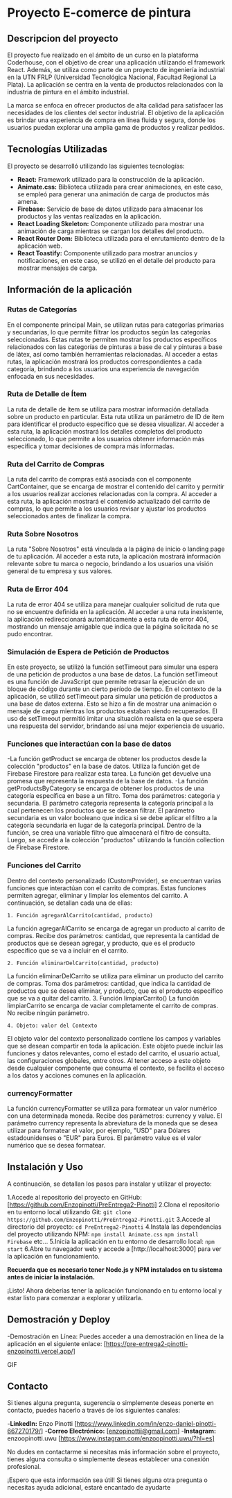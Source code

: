 # Proyecto E-comerce de pintura

## Descripcion del proyecto

El proyecto fue realizado en el ámbito de un curso en la plataforma Coderhouse, con el objetivo de crear una aplicación utilizando el framework React. Además, se utiliza como parte de un proyecto de ingeniería industrial en la UTN FRLP (Universidad Tecnológica Nacional, Facultad Regional La Plata). La aplicación se centra en la venta de productos relacionados con la industria de pintura en el ámbito industrial.

La marca se enfoca en ofrecer productos de alta calidad para satisfacer las necesidades de los clientes del sector industrial. El objetivo de la aplicación es brindar una experiencia de compra en línea fluida y segura, donde los usuarios puedan explorar una amplia gama de productos y realizar pedidos.

## Tecnologías Utilizadas

El proyecto se desarrolló utilizando las siguientes tecnologías:

- **React:** Framework utilizado para la construcción de la aplicación.
- **Animate.css:** Biblioteca utilizada para crear animaciones, en este caso, se empleó para generar una animación de carga de productos más amena.
- **Firebase:** Servicio de base de datos utilizado para almacenar los productos y las ventas realizadas en la aplicación.
- **React Loading Skeleton:** Componente utilizado para mostrar una animación de carga mientras se cargan los detalles del producto.
- **React Router Dom:** Biblioteca utilizada para el enrutamiento dentro de la aplicación web.
- **React Toastify:** Componente utilizado para mostrar anuncios y notificaciones, en este caso, se utilizó en el detalle del producto para mostrar mensajes de carga.

## Información de la aplicación

### Rutas de Categorías

En el componente principal Main, se utilizan rutas para categorías primarias y secundarias, lo que permite filtrar los productos según las categorías seleccionadas. Estas rutas te permiten mostrar los productos específicos relacionados con las categorías de pinturas a base de cal y pinturas a base de látex, así como también herramientas relacionadas. Al acceder a estas rutas, la aplicación mostrará los productos correspondientes a cada categoría, brindando a los usuarios una experiencia de navegación enfocada en sus necesidades.

### Ruta de Detalle de Ítem

La ruta de detalle de ítem se utiliza para mostrar información detallada sobre un producto en particular. Esta ruta utiliza un parámetro de ID de ítem para identificar el producto específico que se desea visualizar. Al acceder a esta ruta, la aplicación mostrará los detalles completos del producto seleccionado, lo que permite a los usuarios obtener información más específica y tomar decisiones de compra más informadas.

### Ruta del Carrito de Compras

La ruta del carrito de compras está asociada con el componente CartContainer, que se encarga de mostrar el contenido del carrito y permitir a los usuarios realizar acciones relacionadas con la compra. Al acceder a esta ruta, la aplicación mostrará el contenido actualizado del carrito de compras, lo que permite a los usuarios revisar y ajustar los productos seleccionados antes de finalizar la compra.

### Ruta Sobre Nosotros

La ruta "Sobre Nosotros" está vinculada a la página de inicio o landing page de tu aplicación. Al acceder a esta ruta, la aplicación mostrará información relevante sobre tu marca o negocio, brindando a los usuarios una visión general de tu empresa y sus valores.

### Ruta de Error 404

La ruta de error 404 se utiliza para manejar cualquier solicitud de ruta que no se encuentre definida en la aplicación. Al acceder a una ruta inexistente, la aplicación redireccionará automáticamente a esta ruta de error 404, mostrando un mensaje amigable que indica que la página solicitada no se pudo encontrar.

### Simulación de Espera de Petición de Productos

En este proyecto, se utilizó la función setTimeout para simular una espera de una petición de productos a una base de datos. La función setTimeout es una función de JavaScript que permite retrasar la ejecución de un bloque de código durante un cierto período de tiempo.
En el contexto de la aplicación, se utilizó setTimeout para simular una petición de productos a una base de datos externa. Esto se hizo a fin de mostrar una animación o mensaje de carga mientras los productos estaban siendo recuperados. El uso de setTimeout permitió imitar una situación realista en la que se espera una respuesta del servidor, brindando así una mejor experiencia de usuario.

### Funciones que interactúan con la base de datos

-La función getProduct se encarga de obtener los productos desde la colección "productos" en la base de datos. Utiliza la función get de Firebase Firestore para realizar esta tarea. La función get devuelve una promesa que representa la respuesta de la base de datos.
-La función getProductsByCategory se encarga de obtener los productos de una categoría específica en base a un filtro. Toma dos parámetros: categoria y secundaria.
El parámetro categoria representa la categoría principal a la cual pertenecen los productos que se desean filtrar.
El parámetro secundaria es un valor booleano que indica si se debe aplicar el filtro a la categoría secundaria en lugar de la categoría principal.
Dentro de la función, se crea una variable filtro que almacenará el filtro de consulta. Luego, se accede a la colección "productos" utilizando la función collection de Firebase Firestore.

### Funciones del Carrito

Dentro del contexto personalizado (CustomProvider), se encuentran varias funciones que interactúan con el carrito de compras. Estas funciones permiten agregar, eliminar y limpiar los elementos del carrito. A continuación, se detallan cada una de ellas:

    1. Función agregarAlCarrito(cantidad, producto)
La función agregarAlCarrito se encarga de agregar un producto al carrito de compras. Recibe dos parámetros: cantidad, que representa la cantidad de productos que se desean agregar, y producto, que es el producto específico que se va a incluir en el carrito.

    2. Función eliminarDelCarrito(cantidad, producto)
La función eliminarDelCarrito se utiliza para eliminar un producto del carrito de compras. Toma dos parámetros: cantidad, que indica la cantidad de productos que se desea eliminar, y producto, que es el producto específico que se va a quitar del carrito.
    3. Función limpiarCarrito()
La función limpiarCarrito se encarga de vaciar completamente el carrito de compras. No recibe ningún parámetro.

    4. Objeto: valor del Contexto
El objeto valor del contexto personalizado contiene los campos y variables que se desean compartir en toda la aplicación. Este objeto puede incluir las funciones y datos relevantes, como el estado del carrito, el usuario actual, las configuraciones globales, entre otros. Al tener acceso a este objeto desde cualquier componente que consuma el contexto, se facilita el acceso a los datos y acciones comunes en la aplicación.

### currencyFormatter

La función currencyFormatter se utiliza para formatear un valor numérico con una determinada moneda. Recibe dos parámetros: currency y value.
El parámetro currency representa la abreviatura de la moneda que se desea utilizar para formatear el valor, por ejemplo, "USD" para Dólares estadounidenses o "EUR" para Euros.
El parámetro value es el valor numérico que se desea formatear.

## Instalación y Uso

A continuación, se detallan los pasos para instalar y utilizar el proyecto:

1.Accede al repositorio del proyecto en GitHub: [https://github.com/Enzopinotti/PreEntrega2-Pinotti]
2.Clona el repositorio en tu entorno local utilizando Git:
    `git clone https://github.com/Enzopinotti/PreEntrega2-Pinotti.git`
3.Accede al directorio del proyecto:
    `cd PreEntrega2-Pinotti`
4.Instala las dependencias del proyecto utilizando NPM:
    `npm install Animate.css`
    `npm install Firebase`
    etc...
5.Inicia la aplicación en tu entorno de desarrollo local:
    `npm start`
6.Abre tu navegador web y accede a [http://localhost:3000] para ver la aplicación en funcionamiento.

**Recuerda que es necesario tener Node.js y NPM instalados en tu sistema antes de iniciar la instalación.**

¡Listo! Ahora deberías tener la aplicación funcionando en tu entorno local y estar listo para comenzar a explorar y utilizarla.

## Demostración y Deploy

-Demostración en Línea: Puedes acceder a una demostración en línea de la aplicación en el siguiente enlace: [https://pre-entrega2-pinotti-enzopinotti.vercel.app/]

GIF

## Contacto

Si tienes alguna pregunta, sugerencia o simplemente deseas ponerte en contacto, puedes hacerlo a través de los siguientes canales:

-**LinkedIn:** Enzo Pinotti [https://www.linkedin.com/in/enzo-daniel-pinotti-667270179/]
-**Correo Electrónico:** [enzopinottii@gmail.com]
-**Instagram:** enzoopinotti.uwu [https://www.instagram.com/enzoopinotti.uwu/?hl=es]

No dudes en contactarme si necesitas más información sobre el proyecto, tienes alguna consulta o simplemente deseas establecer una conexión profesional.

¡Espero que esta información sea útil! Si tienes alguna otra pregunta o necesitas ayuda adicional, estaré encantado de ayudarte
